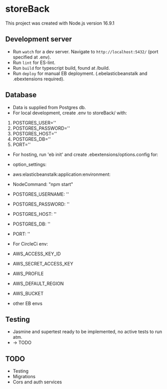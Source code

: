 # storeBack

This project was created with Node.js version 16.9.1

## Development server

* Run `watch` for a dev server. Navigate to `http://localhost:5432/` (port specified at .env).
* Run `lint` for ES-lint.
* Run `build` for typescript build, found at /build.
* Run `deploy` for manual EB deployment. (.ebelasticbeanstalk and .ebextensions required).

## Database

* Data is supplied from Postgres db.
* For local development, create .env to storeBack/ with:
1. POSTGRES_USER=''
2. POSTGRES_PASSWORD=''
3. POSTGRES_HOST=''
4. POSTGRES_DB=''
5. PORT=''

* For hosting, run 'eb init' and create .ebextensions/options.config for:
* option_settings:
* aws:elasticbeanstalk:application:environment:
* NodeCommand: "npm start"
* POSTGRES_USERNAME: ''
* POSTGRES_PASSWORD: ''
* POSTGRES_HOST: ''
* POSTGRES_DB: ''
* PORT: ''

* For CircleCi env:
* AWS_ACCESS_KEY_ID
* AWS_SECRET_ACCESS_KEY
* AWS_PROFILE
* AWS_DEFAULT_REGION
* AWS_BUCKET
* other EB envs

## Testing

* Jasmine and supertest ready to be implemented, no active tests to run atm.
* -> TODO

## TODO

* Testing
* Migrations
* Cors and auth services